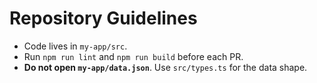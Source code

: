 # Repository Guidelines

- Code lives in `my-app/src`.
- Run `npm run lint` and `npm run build` before each PR.
- **Do not open `my-app/data.json`**. Use `src/types.ts` for the data shape.
